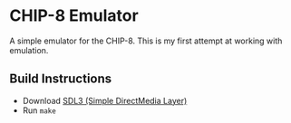 # CHIP-8 Emulator
A simple emulator for the CHIP-8.
This is my first attempt at working with emulation.
## Build Instructions
- Download [SDL3 (Simple DirectMedia Layer)](https://github.com/libsdl-org/SDL/releases/tag/release-3.2.20)
- Run `make`
